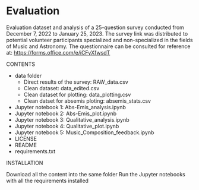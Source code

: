 # Evaluation
Evaluation dataset and analysis of a 25-question survey conducted from December 7, 2022 to January 25, 2023. The survey link was distributed to potential volunteer participants specialized and non-specialized in the fields of Music and Astronomy. The questionnaire can be consulted for reference at: 
https://forms.office.com/e/iCFyXfwsdT

CONTENTS

- data folder
  - Direct results of the survey: RAW_data.csv
  - Clean dataset: data_edited.csv
  - Clean dataset for plotting: data_plotting.csv
  - Clean datset for absemis ploting: absemis_stats.csv
- Jupyter notebook 1: Abs-Emis_analysis.ipynb
- Jupyter notebook 2: Abs-Emis_plot.ipynb
- Jupyter notebook 3: Qualitative_analysis.ipynb
- Jupyter notebook 4: Qualitative_plot.ipynb
- Jupyter notebook 5: Music_Composition_feedback.ipynb
- LICENSE
- README
- requirements.txt


INSTALLATION

Download all the content into the same folder
Run the Jupyter notebooks with all the requirements installed
